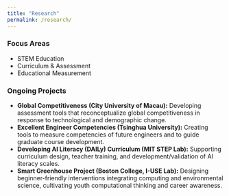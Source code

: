 ```yaml
---
title: "Research"
permalink: /research/
---
```


### Focus Areas
- STEM Education  
- Curriculum & Assessment  
- Educational Measurement  

### Ongoing Projects
- **Global Competitiveness (City University of Macau):** Developing assessment tools that reconceptualize global competitiveness in response to technological and demographic change.  
- **Excellent Engineer Competencies (Tsinghua University):** Creating tools to measure competencies of future engineers and to guide graduate course development.  
- **Developing AI Literacy (DAILy) Curriculum (MIT STEP Lab):** Supporting curriculum design, teacher training, and development/validation of AI literacy scales.  
- **Smart Greenhouse Project (Boston College, I-USE Lab):** Designing beginner-friendly interventions integrating computing and environmental science, cultivating youth computational thinking and career awareness.  
